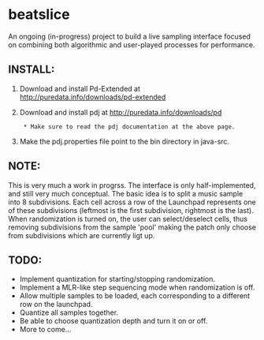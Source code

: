 beatslice
=======

An ongoing (in-progress) project to build a live sampling interface focused on
combining both algorithmic and user-played processes for performance.

INSTALL:
--------

1. Download and install Pd-Extended at
        http://puredata.info/downloads/pd-extended
2. Download and install pdj at
        http://puredata.info/downloads/pd
        
        * Make sure to read the pdj documentation at the above page.

3. Make the pdj.properties file point to the bin directory in java-src.

NOTE:
-----

This is very much a work in progrss. The interface is only half-implemented,
and still very much conceptual. The basic idea is to split a music sample into
8 subdivisions. Each cell across a row of the Launchpad represents one of these
subdivisions (leftmost is the first subdivision, rightmost is the last). When
randomization is turned on, the user can select/deselect cells, thus removing
subdivisions from the sample 'pool' making the patch only choose from
subdivisions which are currently ligt up.

TODO:
-----

* Implement quantization for starting/stopping randomization.
* Implement a MLR-like step sequencing mode when randomization is off.
* Allow multiple samples to be loaded, each corresponding to a different row on
  the launchpad.
* Quantize all samples together.
* Be able to choose quantization depth and turn it on or off.
* More to come...
